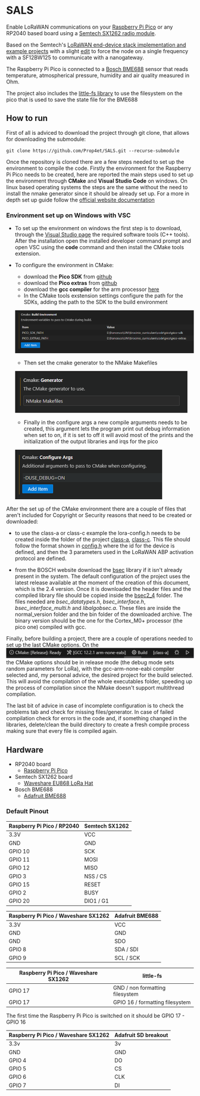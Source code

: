 # SALS
Enable LoRaWAN communications on your [Raspberry Pi Pico](https://www.raspberrypi.org/products/raspberry-pi-pico/) or any RP2040 based board using a [Semtech SX1262 radio module](https://www.semtech.com/products/wireless-rf/lora-connect/sx1262).

Based on the Semtech's [LoRaWAN end-device stack implementation and example projects](https://github.com/Lora-net/LoRaMac-node) with a slight [edit](https://github.com/Prop4et/LoRaMac-node.git) to force the node on a single frequency with a SF12BW125 to communicate with a nanogateway.

The Raspberry Pi Pico is connected to a [Bosch BME688](https://www.bosch-sensortec.com/products/environmental-sensors/gas-sensors/bme688/) sensor that reads temperature, atmospherical pressure, humidity and air quality measured in Ohm. 

The project also includes the [little-fs library](https://github.com/lurk101/littlefs-lib/tree/4364b3ac5e91a0be8b6f6138318f4e47fda4a6a7) to use the filesystem on the pico that is used to save the state file for the BME688

## How to run
First of all is adviced to download the project through git clone, that allows for downloading the submodule:
```
git clone https://github.com/Prop4et/SALS.git --recurse-submodule 
```
Once the repository is cloned there are a few steps needed to set up the environment to compile the code.
Firstly the environment for the Raspberry Pi Pico needs to be created, here are reported the main steps used to set up the environment through **CMake** and **Visual Studio Code** on windows. On linux based operating systems the steps are the same without the need to install the nmake generator since it should be already set up. For a more in depth set up guide follow the [official website documentation](https://www.raspberrypi.com/documentation/pico-sdk/index_doxygen.html)

### Environment set up on Windows with VSC
* To set up the environment on windows the first step is to download, through the [Visual Studio page](https://visualstudio.microsoft.com/it/) the required software tools (C++ tools). After the installation open the installed developer command prompt and open VSC using the **code** command and then install the CMake tools extension.

* To configure the environment in CMake:
  + download the **Pico SDK** from [github](https://github.com/raspberrypi/pico-sdk.git)
  + download the **Pico extras** from [github](https://github.com/raspberrypi/pico-extras.git)
  + download the **gcc compiler** for the arm processor [here](https://developer.arm.com/downloads/-/gnu-rm)
  + In the CMake tools exstension settings configure the path for the SDKs, adding the path to the SDK to the build environment 
  
  ![SDK path](./img/buildenv.PNG)
  + Then set the cmake generator to the NMake Makefiles
  
  ![NMake](./img/nmake.PNG)

  + Finally in the configure args a new compile arguments needs to be created, this argument lets the program print out debug information when set to on, if it is set to off it will avoid most of the prints and the initialization of the output libraries and irqs for the pico

  ![Arguments](./img/args.PNG)

After the set up of the CMake environment there are a couple of files that aren't included for Copyright or Security reasons that need to be created or downloaded:
* to use the class-a or class-c example the lora-config.h needs to be created inside the folder of the project [class-a](./executables/class-a/), [class-c](./executables/class-c/). This file should follow the format shown in [config.h](./executables/class-a/config.h) where the id for the device is defined, and then the 3 parameters used in the LoRaWAN ABP activation protocol are defined.

* from the BOSCH website download the [bsec](https://www.bosch-sensortec.com/software-tools/software/bsec/) library if it isn't already present in the system. The default configuration of the project uses the latest release available at the moment of the creation of this document, which is the 2.4 version. Once it is downloaded the header files and the compiled library file should be copied inside the [bsec2_4](./executables/lib/bme/bsec2_4/) folder. The files needed are *bsec_datatypes.h*, *bsec_interface.h*, *bsec_interface_multi.h* and *libalgobsec.a*. These files are inside the normal_version folder and the bin folder of the downloaded archive. The binary version should be the one for the Cortex_M0+ processor (the pico one) compiled with gcc.

Finally, before building a project, there are a couple of operations needed to set up the last CMake options. On the ![VSC side bar](./img/sidebar.PNG) the CMake options should be in release mode (the debug mode sets random parameters for LoRa), with the gcc-arm-none-eabi compiler selected and, my personal advice, the desired project for the build selected. This will avoid the compilation of the whole executables folder, speeding up the process of compilation since the NMake doesn't support multithread compilation. 

The last bit of advice in case of incomplete configuration is to check the problems tab and check for missing files/generator. In case of failed compilation check for errors in the code and, if something changed in the libraries, delete/clean the build directory to create a fresh compile process making sure that every file is compiled again.

## Hardware

 * RP2040 board
   * [Raspberry Pi Pico](https://www.raspberrypi.org/products/raspberry-pi-pico/)
 * Semtech SX1262 board
   * [Waveshare EU868 LoRa Hat](https://www.waveshare.com/pico-lora-sx1262-868m.htm)
 * Bosch BME688
   * [Adafruit BME688](https://www.adafruit.com/product/5046) 

### Default Pinout

| Raspberry Pi Pico / RP2040 | Semtech SX1262 |
| ----------------- | -------------- |
| 3.3V | VCC |
| GND | GND |
| GPIO 10 | SCK |
| GPIO 11 | MOSI |
| GPIO 12 | MISO |
| GPIO 3 | NSS / CS |
| GPIO 15 | RESET |
| GPIO 2 | BUSY
| GPIO 20 | DIO1 / G1 |

| Raspberry Pi Pico / Waveshare SX1262 | Adafruit BME688 |
| ----------------- | -------------- |
| 3.3V | VCC |
| GND | GND | 
| GND | SDO |
| GPIO 8 | SDA / SDI |
| GPIO 9 | SCL / SCK |

| Raspberry Pi Pico / Waveshare SX1262 | little-fs |
| ----------------- | -------------- |
| GPIO 17 | GND / non formatting filesystem| 
| GPIO 17 | GPIO 16 / formatting filesystem|
The first time the Raspberry Pi Pico is switched on it should be GPIO 17 - GPIO 16

| Raspberry Pi Pico / Waveshare SX1262 | Adafruit SD breakout |
| ----------------- | -------------- |
| 3.3v | 3v | 
| GND | GND |
| GPIO 4 | DO |
| GPIO 5 | CS |
| GPIO 6 | CLK |
| GPIO 7 | DI |


